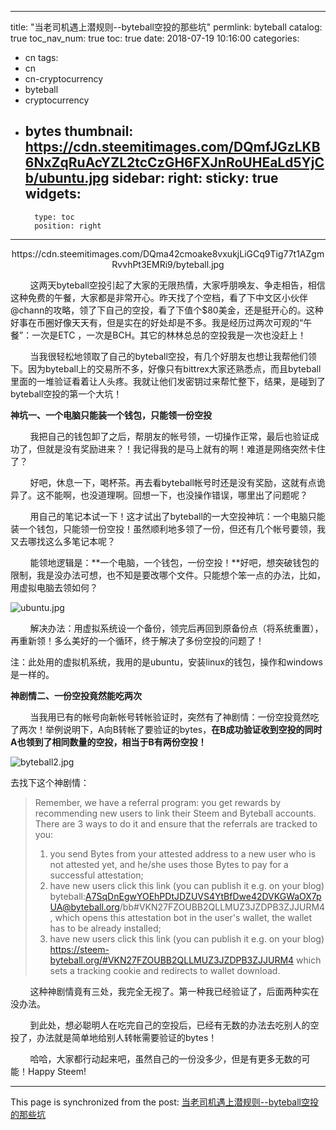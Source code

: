 
---
title: "当老司机遇上潜规则--byteball空投的那些坑"
permlink: byteball
catalog: true
toc_nav_num: true
toc: true
date: 2018-07-19 10:16:00
categories:
- cn
tags:
- cn
- cn-cryptocurrency
- byteball
- cryptocurrency
- bytes
thumbnail: https://cdn.steemitimages.com/DQmfJGzLKB6NxZqRuAcYZL2tcCzGH6FXJnRoUHEaLd5YjCb/ubuntu.jpg
sidebar:
    right:
        sticky: true
widgets:
    -
        type: toc
        position: right
---


<center>https://cdn.steemitimages.com/DQma42cmoake8vxukjLiGCq9Tig77t1AZgmRvvhPt3EMRi9/byteball.jpg</center>

&nbsp;&nbsp;&nbsp;&nbsp;&nbsp;&nbsp;&nbsp;&nbsp;这两天byteball空投引起了大家的无限热情，大家呼朋唤友、争走相告，相信这种免费的午餐，大家都是非常开心。昨天找了个空档，看了下中文区小伙伴@chann的攻略，领了下自己的空投，看了下值个$80美金，还是挺开心的。这种好事在币圈好像天天有，但是实在的好处却是不多。我是经历过两次可观的“午餐”：一次是ETC ，一次是BCH。其它的林林总总的空投我是一次也没赶上！

&nbsp;&nbsp;&nbsp;&nbsp;&nbsp;&nbsp;&nbsp;&nbsp;当我很轻松地领取了自己的byteball空投，有几个好朋友也想让我帮他们领下。因为byteball上的交易所不多，好像只有bittrex大家还熟悉点，而且byteball里面的一堆验证看着让人头疼。我就让他们发密钥过来帮忙整下，结果，是碰到了byteball空投的第一个大坑！

**神坑一、一个电脑只能装一个钱包，只能领一份空投**

&nbsp;&nbsp;&nbsp;&nbsp;&nbsp;&nbsp;&nbsp;&nbsp;我把自己的钱包卸了之后，帮朋友的帐号领，一切操作正常，最后也验证成功了，但就是没有奖励进来？！我记得我的是马上就有的啊！难道是网络突然卡住了？

&nbsp;&nbsp;&nbsp;&nbsp;&nbsp;&nbsp;&nbsp;&nbsp;好吧，休息一下，喝杯茶。再去看byteball帐号时还是没有奖励，这就有点诡异了。这不能啊，也没道理啊。回想一下，也没操作错误，哪里出了问题呢？

&nbsp;&nbsp;&nbsp;&nbsp;&nbsp;&nbsp;&nbsp;&nbsp;用自己的笔记本试一下！这才试出了byteball的一大空投神坑：一个电脑只能装一个钱包，只能领一份空投！虽然顺利地多领了一份，但还有几个帐号要领，我又去哪找这么多笔记本呢？

&nbsp;&nbsp;&nbsp;&nbsp;&nbsp;&nbsp;&nbsp;&nbsp;能领地逻辑是：**一个电脑，一个钱包，一份空投！**好吧，想突破钱包的限制，我是没办法可想，也不知是要改哪个文件。只能想个笨一点的办法，比如，用虚拟电脑去领如何？

![ubuntu.jpg](https://cdn.steemitimages.com/DQmfJGzLKB6NxZqRuAcYZL2tcCzGH6FXJnRoUHEaLd5YjCb/ubuntu.jpg)

&nbsp;&nbsp;&nbsp;&nbsp;&nbsp;&nbsp;&nbsp;&nbsp;解决办法：用虚拟系统设一个备份，领完后再回到原备份点（将系统重置），再重新领！多么美好的一个循环，终于解决了多份空投的问题了！

注：此处用的虚拟机系统，我用的是ubuntu，安装linux的钱包，操作和windows是一样的。

**神剧情二、一份空投竟然能吃两次**

&nbsp;&nbsp;&nbsp;&nbsp;&nbsp;&nbsp;&nbsp;&nbsp;当我用已有的帐号向新帐号转帐验证时，突然有了神剧情：一份空投竟然吃了两次！举例说明下，A向B转帐了要验证的bytes，**在B成功验证收到空投的同时A也领到了相同数量的空投，相当于B有两份空投！**

![byteball2.jpg](https://cdn.steemitimages.com/DQmQcnQ9Tiw2xjJBj4f3dtZi3GTU5cJcY7XPutCL8UDQJAS/byteball2.jpg)

去找下这个神剧情：
>Remember, we have a referral program: you get rewards by recommending new users to link their Steem and Byteball accounts. There are 3 ways to do it and ensure that the referrals are tracked to you:
>1. you send Bytes from your attested address to a new user who is not attested yet, and he/she uses those Bytes to pay for a successful attestation;
>2. have new users click this link (you can publish it e.g. on your blog) byteball:A7SqDnEgwYOEhPDtJDZUVS4YtBfDwe42DVKGWaOX7pUA@byteball.org/bb#VKN27FZOUBB2QLLMUZ3JZDPB3ZJJURM4, which opens this attestation bot in the user's wallet, the wallet has to be already installed;
> 3. have new users click this link (you can publish it e.g. on your blog) https://steem-byteball.org/#VKN27FZOUBB2QLLMUZ3JZDPB3ZJJURM4 which sets a tracking cookie and redirects to wallet download.

&nbsp;&nbsp;&nbsp;&nbsp;&nbsp;&nbsp;&nbsp;&nbsp;这种神剧情竟有三处，我完全无视了。第一种我已经验证了，后面两种实在没办法。

&nbsp;&nbsp;&nbsp;&nbsp;&nbsp;&nbsp;&nbsp;&nbsp;到此处，想必聪明人在吃完自己的空投后，已经有无数的办法去吃别人的空投了，办法就是简单地给别人转帐需要验证的bytes！

&nbsp;&nbsp;&nbsp;&nbsp;&nbsp;&nbsp;&nbsp;&nbsp;哈哈，大家都行动起来吧，虽然自己的一份没多少，但是有更多无数的可能！Happy Steem!

- - -

This page is synchronized from the post: [当老司机遇上潜规则--byteball空投的那些坑](https://steemit.com/@lemooljiang/byteball)
